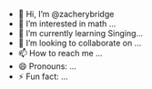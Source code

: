 - 👋 Hi, I’m @zacherybridge
- 👀 I’m interested in math ...
- 🌱 I’m currently learning Singing...
- 💞️ I’m looking to collaborate on ...
- 📫 How to reach me ...
- 😄 Pronouns: ...
- ⚡ Fun fact: ...

<!---
zacherybridge/zacherybridge is a ✨ special ✨ repository because its `README.md` (this file) appears on your GitHub profile.
You can click the Preview link to take a look at your changes.
--->
